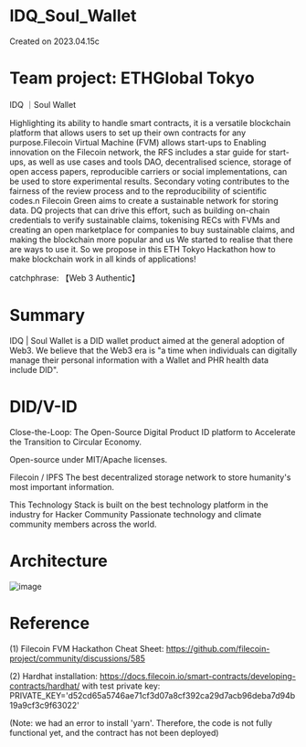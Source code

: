 # IDQ_Soul_Wallet
Created on 2023.04.15c

# Team project: ETHGlobal Tokyo
IDQ ｜Soul Wallet

Highlighting its ability to handle smart contracts, it is a versatile blockchain platform that allows users to set up their own contracts for any purpose.Filecoin Virtual Machine (FVM) allows start-ups to Enabling innovation on the Filecoin network, the RFS includes a star guide for start-ups, as well as use cases and tools DAO, decentralised science, storage of open access papers, reproducible carriers or social implementations,
can be used to store experimental results. Secondary voting contributes to the fairness of the review process and to the reproducibility of scientific codes.n Filecoin Green aims to create a sustainable network for storing data. DQ projects that can drive this effort, such as building on-chain credentials to verify sustainable claims, tokenising RECs with FVMs and creating an open marketplace for companies to buy sustainable claims, and making the blockchain more popular and us We started to realise that there are ways to use it. So we propose in this ETH Tokyo Hackathon how to make blockchain work in all kinds of applications!

catchphrase: 【Web 3 Authentic】

# Summary
IDQ | Soul Wallet is a DID wallet product aimed at the general adoption of Web3.
We believe that the Web3 era is "a time when individuals can digitally manage their personal information with a Wallet and PHR health data include DID".

# DID/V-ID
Close-the-Loop: The Open-Source Digital Product ID platform to Accelerate the Transition to Circular Economy. 

Open-source under MIT/Apache licenses.

Filecoin / IPFS
The best decentralized storage network to store humanity's most important information.

This Technology Stack is built on the best technology platform in the industry for  Hacker Community
Passionate technology and climate community members across the world.

# Architecture

![image](https://user-images.githubusercontent.com/130811595/232207297-c53fa9fe-1e6d-4978-9b05-f6d569e898b4.png)

# Reference 

(1) Filecoin FVM Hackathon Cheat Sheet:
https://github.com/filecoin-project/community/discussions/585

(2) Hardhat installation:
https://docs.filecoin.io/smart-contracts/developing-contracts/hardhat/
with test private key:
PRIVATE_KEY='d52cd65a5746ae71cf3d07a8cf392ca29d7acb96deba7d94b19a9cf3c9f63022'

(Note: we had an error to install 'yarn'. Therefore, the code is not fully functional yet, and the contract has not been deployed)


